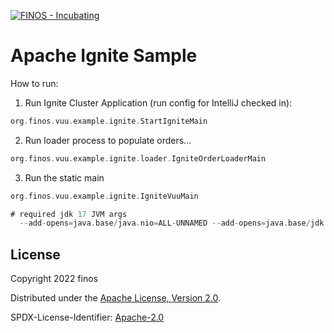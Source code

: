 [![FINOS - Incubating](https://cdn.jsdelivr.net/gh/finos/contrib-toolbox@master/images/badge-incubating.svg)](https://community.finos.org/docs/governance/Software-Projects/stages/incubating)

# Apache Ignite Sample

How to run: 

1. Run Ignite Cluster Application (run config for IntelliJ checked in): 

```scala
org.finos.vuu.example.ignite.StartIgniteMain
```

2. Run loader process to populate orders...

```scala
org.finos.vuu.example.ignite.loader.IgniteOrderLoaderMain
```

3. Run the static main

```scala
org.finos.vuu.example.ignite.IgniteVuuMain

# required jdk 17 JVM args
  --add-opens=java.base/java.nio=ALL-UNNAMED --add-opens=java.base/jdk.internal.access=ALL-UNNAMED --add-opens=java.base/jdk.internal.misc=ALL-UNNAMED --add-opens=java.base/sun.nio.ch=ALL-UNNAMED --add-opens=java.base/sun.util.calendar=ALL-UNNAMED --add-opens=java.management/com.sun.jmx.mbeanserver=ALL-UNNAMED --add-opens=jdk.internal.jvmstat/sun.jvmstat.monitor=ALL-UNNAMED --add-opens=java.base/sun.reflect.generics.reflectiveObjects=ALL-UNNAMED --add-opens=jdk.management/com.sun.management.internal=ALL-UNNAMED --add-opens=java.base/java.io=ALL-UNNAMED --add-opens=java.base/java.nio=ALL-UNNAMED --add-opens=java.base/java.net=ALL-UNNAMED --add-opens=java.base/java.util=ALL-UNNAMED --add-opens=java.base/java.util.concurrent=ALL-UNNAMED --add-opens=java.base/java.util.concurrent.locks=ALL-UNNAMED --add-opens=java.base/java.util.concurrent.atomic=ALL-UNNAMED --add-opens=java.base/java.lang=ALL-UNNAMED --add-opens=java.base/java.lang.invoke=ALL-UNNAMED --add-opens=java.base/java.math=ALL-UNNAMED --add-opens=java.sql/java.sql=ALL-UNNAMED --add-opens=java.base/java.lang.reflect=ALL-UNNAMED --add-opens=java.base/java.time=ALL-UNNAMED --add-opens=java.base/java.text=ALL-UNNAMED --add-opens=java.management/sun.management=ALL-UNNAMED --add-opens java.desktop/java.awt.font=ALL-UNNAMED
```
## License

Copyright 2022 finos

Distributed under the [Apache License, Version 2.0](http://www.apache.org/licenses/LICENSE-2.0).

SPDX-License-Identifier: [Apache-2.0](https://spdx.org/licenses/Apache-2.0)
